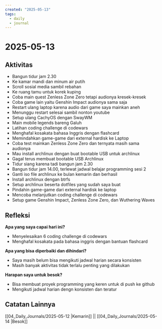 ```yaml
---
created: "2025-05-13"
tags:
  - daily
  - journal
---
```


# 2025-05-13

## Aktivitas

- Bangun tidur jam 2.30
- Ke kamar mandi dan minum air putih
- Scroll sosial media sambil rebahan
- Ke ruang tamu untuk korek kuping
- Coba main quest Zenless Zone Zero tetapi audionya kresek-kresek
- Coba game lain yaitu Genshin Impact audionya sama saja
- Restart ulang laptop karena audio dari game saya mainkan aneh
- Menunggu restart selesai sambil nonton youtube
- Setup ulang CachyOS dengan SwayWM
- Main mobile legends bareng Galuh
- Latihan coding challenge di codewars 
- Menghafal kosakata bahasa Inggris dengan flashcard
- Memindahkan game-game dari external hardisk ke Laptop
- Coba test mainkan Zenless Zone Zero dan ternyata masih sama audionya 
- Mau install archlinux dengan buat bootable USB untuk archlinux
- Gagal terus membuat bootable USB Archlinux
- Tidur siang karena tadi bangun jam 2.30
- Bangun tidur jam 14.00, terlewat jadwal belajar programming sesi 2
- Ganti iso file archlinux ke bulan kemarin dan berhasil
- Install archlinux dengan btrfs
- Setup archlinux beserta dotfiles yang sudah saya buat
- Pindahin game-game dari external hardisk ke laptop
- Mencoba melanjutkan coding challenge di codewars
- Setup game Genshin Impact, Zenless Zone Zero, dan Wuthering Waves

## Refleksi

**Apa yang saya capai hari ini?**
- Menyelesaikan 6 coding challenge di codewars 
- Menghafal kosakata pada bahasa inggris dengan bantuan flashcard

**Apa yang bisa diperbaiki dan dihindari?**
- Saya masih belum bisa mengikuti jadwal harian secara konsisten
- Masih banyak aktivitas tidak terlalu penting yang dilakukan 

**Harapan saya untuk besok?**
- Bisa membuat proyek programming yang keren untuk di push ke github
- Mengikuti jadwal harian dengn konsisten dan teratur

## Catatan Lainnya
[[04_Daily_Journals/2025-05-12 |Kemarin]] || [[04_Daily_Journals/2025-05-14 |Besok]]